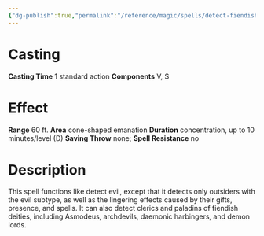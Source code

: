 ```yaml
---
{"dg-publish":true,"permalink":"/reference/magic/spells/detect-fiendish-presence/","dgHomeLink":true,"dgPassFrontmatter":false}
---
```



# Casting
**Casting Time** 1 standard action
**Components** V, S

# Effect
**Range** 60 ft.
**Area** cone-shaped emanation
**Duration** concentration, up to 10 minutes/level (D)
**Saving Throw** none; **Spell Resistance** no

# Description
This spell functions like detect evil, except that it detects only outsiders with the evil subtype, as well as the lingering effects caused by their gifts, presence, and spells. It can also detect clerics and paladins of fiendish deities, including Asmodeus, archdevils, daemonic harbingers, and demon lords.